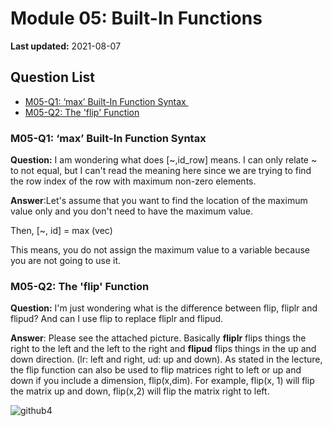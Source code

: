 # Module 05: Built-In Functions

**Last updated:** 2021-08-07

## Question List
- [M05-Q1: ‘max’ Built-In Function Syntax  ](#Q1)
- [M05-Q2: The 'flip' Function](#Q2)


### M05-Q1: ‘max’ Built-In Function Syntax   <a name="Q1"></a> 
**Question:** I am wondering what does [~,id_row] means. I can only relate ~ to not equal, but I can't read the meaning here since we are trying to find the row index of the row with maximum non-zero elements. 

**Answer**:Let's assume that you want to find the location of the maximum value only and you don't need to have the maximum value.  

Then, [~, id] = max (vec) 

This means, you do not assign the maximum value to a variable because you are not going to use it.  

### M05-Q2: The 'flip' Function  <a name="Q2"></a> 
**Question:** I'm just wondering what is the difference between flip, fliplr and flipud? And can I use flip to replace fliplr and flipud.

**Answer**: Please see the attached picture. Basically **fliplr** flips things the right to the left and the left to the right and **flipud** flips things in the up and down direction. (lr: left and right, ud: up and down). As stated in the lecture, the flip function can also be used to flip matrices right to left or up and down if you include a dimension, flip(x,dim). For example, flip(x, 1) will flip the matrix up and down, flip(x,2) will flip the matrix right to left. 

![github4](../img/github4.png)


